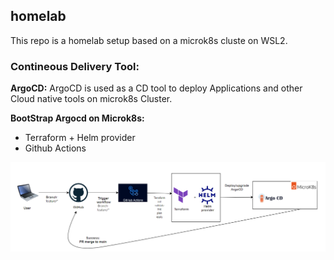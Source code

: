 ## homelab
This repo is a homelab setup based on a microk8s cluste on WSL2.

### Contineous Delivery Tool:

**ArgoCD:** ArgoCD is used as a CD tool to deploy Applications and other Cloud native tools on microk8s Cluster.

**BootStrap Argocd on Microk8s:**
- Terraform + Helm provider
- Github Actions

![Argocd_deploy](./drawio/argocd_flow.png)



